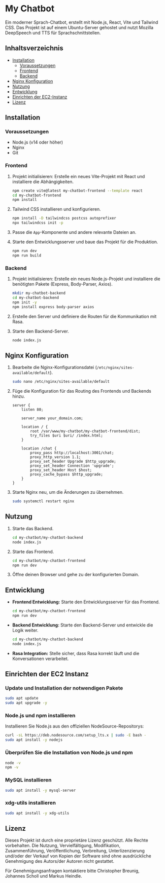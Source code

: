 # My Chatbot

Ein moderner Sprach-Chatbot, erstellt mit Node.js, React, Vite und Tailwind CSS. Das Projekt ist auf einem Ubuntu-Server gehostet und nutzt Mozilla DeepSpeech und TTS für Sprachschnittstellen.

## Inhaltsverzeichnis

- [Installation](#installation)
  - [Voraussetzungen](#voraussetzungen)
  - [Frontend](#frontend)
  - [Backend](#backend)
- [Nginx Konfiguration](#nginx-konfiguration)
- [Nutzung](#nutzung)
- [Entwicklung](#entwicklung)
- [Einrichten der EC2-Instanz](#Einrichten-der-EC2-Instanz)
- [Lizenz](#lizenz)

## Installation

### Voraussetzungen

- Node.js (v14 oder höher)
- Nginx
- Git

### Frontend

1. Projekt initialisieren: Erstelle ein neues Vite-Projekt mit React und installiere die Abhängigkeiten.
    ```bash
    npm create vite@latest my-chatbot-frontend --template react
    cd my-chatbot-frontend
    npm install
    ```

2. Tailwind CSS installieren und konfigurieren.
    ```bash
    npm install -D tailwindcss postcss autoprefixer
    npx tailwindcss init -p
    ```

3. Passe die `App`-Komponente und andere relevante Dateien an.
4. Starte den Entwicklungsserver und baue das Projekt für die Produktion.
    ```bash
    npm run dev
    npm run build
    ```

### Backend

1. Projekt initialisieren: Erstelle ein neues Node.js-Projekt und installiere die benötigten Pakete (Express, Body-Parser, Axios).
    ```bash
    mkdir my-chatbot-backend
    cd my-chatbot-backend
    npm init -y
    npm install express body-parser axios
    ```

2. Erstelle den Server und definiere die Routen für die Kommunikation mit Rasa.
3. Starte den Backend-Server.
    ```bash
    node index.js
    ```


## Nginx Konfiguration

1. Bearbeite die Nginx-Konfigurationsdatei (`/etc/nginx/sites-available/default`).
    ```bash
    sudo nano /etc/nginx/sites-available/default
    ```

2. Füge die Konfiguration für das Routing des Frontends und Backends hinzu.
    ```nginx
    server {
        listen 80;

        server_name your_domain.com;

        location / {
            root /var/www/my-chatbot/my-chatbot-frontend/dist;
            try_files $uri $uri/ /index.html;
        }

        location /chat {
            proxy_pass http://localhost:3001/chat;
            proxy_http_version 1.1;
            proxy_set_header Upgrade $http_upgrade;
            proxy_set_header Connection 'upgrade';
            proxy_set_header Host $host;
            proxy_cache_bypass $http_upgrade;
        }
    }
    ```

3. Starte Nginx neu, um die Änderungen zu übernehmen.
    ```bash
    sudo systemctl restart nginx
    ```

## Nutzung

1. Starte das Backend.
    ```bash
    cd my-chatbot/my-chatbot-backend
    node index.js
    ```

2. Starte das Frontend.
    ```bash
    cd my-chatbot/my-chatbot-frontend
    npm run dev
    ```

3. Öffne deinen Browser und gehe zu der konfigurierten Domain.

## Entwicklung

- **Frontend Entwicklung:** Starte den Entwicklungsserver für das Frontend.
    ```bash
    cd my-chatbot/my-chatbot-frontend
    npm run dev
    ```

- **Backend Entwicklung:** Starte den Backend-Server und entwickle die Logik weiter.
    ```bash
    cd my-chatbot/my-chatbot-backend
    node index.js
    ```

- **Rasa Integration:** Stelle sicher, dass Rasa korrekt läuft und die Konversationen verarbeitet.

## Einrichten der EC2 Instanz 

### Update und Installation der notwendigen Pakete
```bash
sudo apt update
sudo apt upgrade -y
```
### Node.js und npm installieren
Installieren Sie Node.js aus den offiziellen NodeSource-Repositorys:
```bash
curl -sL https://deb.nodesource.com/setup_lts.x | sudo -E bash -
sudo apt install -y nodejs
```
### Überprüfen Sie die Installation von Node.js und npm
```bash
node -v
npm -v
```
### MySQL installieren
```bash
sudo apt install -y mysql-server
```
### xdg-utils installieren
```bash
sudo apt install -y xdg-utils
```

## Lizenz

Dieses Projekt ist durch eine proprietäre Lizenz geschützt. Alle Rechte vorbehalten. Die Nutzung, Vervielfältigung, Modifikation, Zusammenführung, Veröffentlichung, Verbreitung, Unterlizenzierung und/oder der Verkauf von Kopien der Software sind ohne ausdrückliche Genehmigung des Autors/der Autoren nicht gestattet.

Für Genehmigungsanfragen kontaktiere bitte Christopher Breunig, Johannes Scholl und Markus Heindle.
